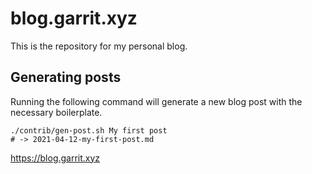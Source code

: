 # blog.garrit.xyz

This is the repository for my personal blog.

## Generating posts

Running the following command will generate a new blog post with the necessary boilerplate.
```
./contrib/gen-post.sh My first post
# -> 2021-04-12-my-first-post.md
```

https://blog.garrit.xyz
